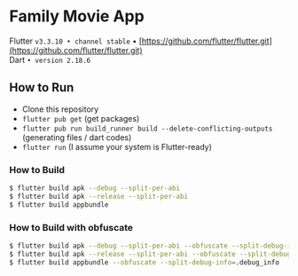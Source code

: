 # Family Movie App

Flutter `v3.3.10 • channel stable` • [https://github.com/flutter/flutter.git](https://github.com/flutter/flutter.git)  
Dart `• version 2.18.6`  

## How to Run

- Clone this repository
- `flutter pub get` (get packages)
- `flutter pub run build_runner build --delete-conflicting-outputs` (generating files / dart codes)
- `flutter run` (I assume your system is Flutter-ready)


### How to Build
```bash
$ flutter build apk --debug --split-per-abi
$ flutter build apk --release --split-per-abi
$ flutter build appbundle
```

### How to Build with obfuscate
```bash
$ flutter build apk --debug --split-per-abi --obfuscate --split-debug-info=.debug_info
$ flutter build apk --release --split-per-abi --obfuscate --split-debug-info=.debug_info
$ flutter build appbundle --obfuscate --split-debug-info=.debug_info
```
